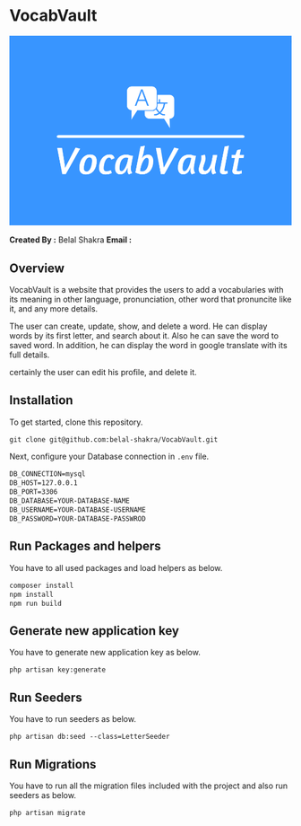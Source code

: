 # VocabVault

<img src="public/assets/img/VocabVault-poster.png">


**Created By :** Belal Shakra
**Email :**


## Overview

VocabVault is a website that provides the users to add a vocabularies with its meaning in other language, pronunciation, other word that pronuncite like it, and any more details. 

The user can create, update, show, and delete a word. He can display words by its first letter, and search about it.
Also he can save the word to saved word. In addition, he can display the word in google translate with its full details.

certainly the user can edit his profile, and delete it.



## Installation

To get started, clone this repository.

```
git clone git@github.com:belal-shakra/VocabVault.git
```

Next, configure your Database connection in `.env` file.

```
DB_CONNECTION=mysql
DB_HOST=127.0.0.1
DB_PORT=3306
DB_DATABASE=YOUR-DATABASE-NAME
DB_USERNAME=YOUR-DATABASE-USERNAME
DB_PASSWORD=YOUR-DATABASE-PASSWROD
```

## Run Packages and helpers

You have to all used packages and load helpers as below.

```
composer install
npm install
npm run build
```

## Generate new application key

You have to generate new application key as below.

```
php artisan key:generate
```

## Run Seeders

You have to run seeders as below.

```
php artisan db:seed --class=LetterSeeder
```

## Run Migrations

You have to run all the migration files included with the project and also run seeders as below.

```
php artisan migrate
```
